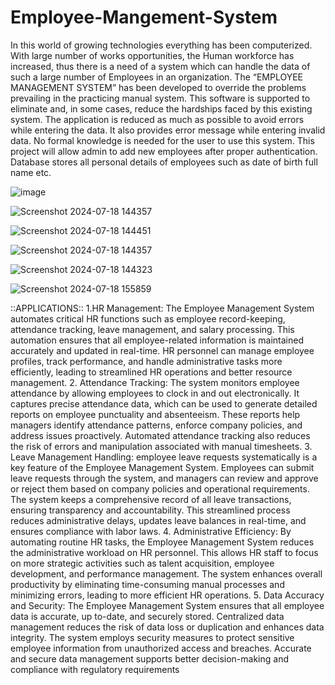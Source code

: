 # Employee-Mangement-System
In this world of growing technologies everything has been computerized. With
large number of works opportunities, the Human workforce has increased,
thus there is a need of a system which can handle the data of such a large
number of Employees in an organization. The “EMPLOYEE MANAGEMENT
SYSTEM” has been developed to override the problems prevailing in the
practicing manual system. This software is supported to eliminate and, in
some cases, reduce the hardships faced by this existing system. The
application is reduced as much as possible to avoid errors while entering the
data. It also provides error message while entering invalid data. No formal
knowledge is needed for the user to use this system. This project will allow
admin to add new employees after proper authentication. Database stores all
personal details of employees such as date of birth full name etc.

![image](https://github.com/DivyanshiChau/Employee-Mangement-System/assets/148802032/b3339320-0c19-42db-b9ef-c377a19eb283)

![Screenshot 2024-07-18 144357](https://github.com/user-attachments/assets/3ad3bdd8-5b57-4b26-bfd8-9a3425214165)

![Screenshot 2024-07-18 144451](https://github.com/user-attachments/assets/412e8d34-eba3-4164-8883-33ed8089a5e4)

![Screenshot 2024-07-18 144357](https://github.com/user-attachments/assets/e034d5ad-6ed3-41cb-9a59-fe4668d905dd)

![Screenshot 2024-07-18 144323](https://github.com/user-attachments/assets/76bd25c4-ac4e-44d9-ae54-980e76387ce8)

![Screenshot 2024-07-18 155859](https://github.com/user-attachments/assets/0097ccd8-b25c-455f-84a5-092da331ae95)



::APPLICATIONS::
1.HR Management: The Employee Management System automates critical HR functions such as 
employee record-keeping, attendance tracking, leave management, and salary processing. This 
automation ensures that all employee-related information is maintained accurately and updated in 
real-time. HR personnel can manage employee profiles, track performance, and handle administrative 
tasks more efficiently, leading to streamlined HR operations and better resource management.
2. Attendance Tracking: The system monitors employee attendance by allowing employees to clock 
in and out electronically. It captures precise attendance data, which can be used to generate detailed 
reports on employee punctuality and absenteeism. These reports help managers identify attendance 
patterns, enforce company policies, and address issues proactively. Automated attendance tracking 
also reduces the risk of errors and manipulation associated with manual timesheets. 
3. Leave Management Handling: employee leave requests systematically is a key feature of the 
Employee Management System. Employees can submit leave requests through the system, and 
managers can review and approve or reject them based on company policies and operational 
requirements. The system keeps a comprehensive record of all leave transactions, ensuring 
transparency and accountability. This streamlined process reduces administrative delays, updates 
leave balances in real-time, and ensures compliance with labor laws. 
4. Administrative Efficiency: By automating routine HR tasks, the Employee Management System 
reduces the administrative workload on HR personnel. This allows HR staff to focus on more strategic 
activities such as talent acquisition, employee development, and performance management. The 
system enhances overall productivity by eliminating time-consuming manual processes and 
minimizing errors, leading to more efficient HR operations.
5. Data Accuracy and Security: The Employee Management System ensures that all employee data 
is accurate, up to-date, and securely stored. Centralized data management reduces the risk of data loss 
or duplication and enhances data integrity. The system employs security measures to protect sensitive 
employee information from unauthorized access and breaches. Accurate and secure data management 
supports better decision-making and compliance with regulatory requirements

